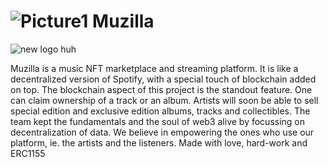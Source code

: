 # ![Picture1](https://user-images.githubusercontent.com/72488638/170797516-249d91be-4542-4226-885a-37400835fb1c.png) Muzilla


![new logo huh](https://user-images.githubusercontent.com/72488638/170797130-7935f0ab-ba22-495a-842d-dac449869d78.png)



Muzilla is a music NFT marketplace and streaming platform. It is like a decentralized version of Spotify, with a special touch of blockchain added on top. 
The blockchain aspect of this project is the standout feature. One can claim ownership of a track or an album. Artists will soon be able to sell special edition 
and exclusive edition albums, tracks and collectibles. The team kept the fundamentals and the soul of web3 alive by focussing on decentralization of data. We believe 
in empowering the ones who use our platform, ie. the artists and the listeners. Made with love, hard-work and ERC1155


 
